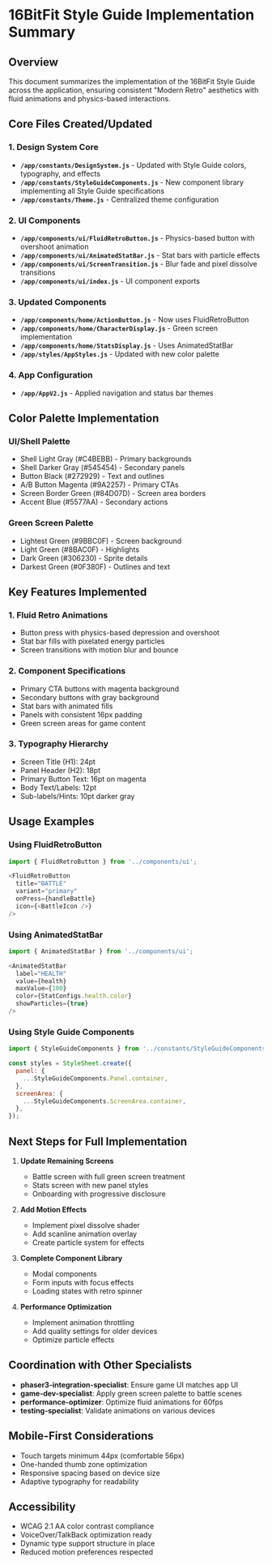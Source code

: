 # 16BitFit Style Guide Implementation Summary

## Overview
This document summarizes the implementation of the 16BitFit Style Guide across the application, ensuring consistent "Modern Retro" aesthetics with fluid animations and physics-based interactions.

## Core Files Created/Updated

### 1. Design System Core
- **`/app/constants/DesignSystem.js`** - Updated with Style Guide colors, typography, and effects
- **`/app/constants/StyleGuideComponents.js`** - New component library implementing all Style Guide specifications
- **`/app/constants/Theme.js`** - Centralized theme configuration

### 2. UI Components
- **`/app/components/ui/FluidRetroButton.js`** - Physics-based button with overshoot animation
- **`/app/components/ui/AnimatedStatBar.js`** - Stat bars with particle effects
- **`/app/components/ui/ScreenTransition.js`** - Blur fade and pixel dissolve transitions
- **`/app/components/ui/index.js`** - UI component exports

### 3. Updated Components
- **`/app/components/home/ActionButton.js`** - Now uses FluidRetroButton
- **`/app/components/home/CharacterDisplay.js`** - Green screen implementation
- **`/app/components/home/StatsDisplay.js`** - Uses AnimatedStatBar
- **`/app/styles/AppStyles.js`** - Updated with new color palette

### 4. App Configuration
- **`/app/AppV2.js`** - Applied navigation and status bar themes

## Color Palette Implementation

### UI/Shell Palette
- Shell Light Gray (#C4BEBB) - Primary backgrounds
- Shell Darker Gray (#545454) - Secondary panels
- Button Black (#272929) - Text and outlines
- A/B Button Magenta (#9A2257) - Primary CTAs
- Screen Border Green (#84D07D) - Screen area borders
- Accent Blue (#5577AA) - Secondary actions

### Green Screen Palette
- Lightest Green (#9BBC0F) - Screen background
- Light Green (#8BAC0F) - Highlights
- Dark Green (#306230) - Sprite details
- Darkest Green (#0F380F) - Outlines and text

## Key Features Implemented

### 1. Fluid Retro Animations
- Button press with physics-based depression and overshoot
- Stat bar fills with pixelated energy particles
- Screen transitions with motion blur and bounce

### 2. Component Specifications
- Primary CTA buttons with magenta background
- Secondary buttons with gray background
- Stat bars with animated fills
- Panels with consistent 16px padding
- Green screen areas for game content

### 3. Typography Hierarchy
- Screen Title (H1): 24pt
- Panel Header (H2): 18pt
- Primary Button Text: 16pt on magenta
- Body Text/Labels: 12pt
- Sub-labels/Hints: 10pt darker gray

## Usage Examples

### Using FluidRetroButton
```javascript
import { FluidRetroButton } from '../components/ui';

<FluidRetroButton
  title="BATTLE"
  variant="primary"
  onPress={handleBattle}
  icon={<BattleIcon />}
/>
```

### Using AnimatedStatBar
```javascript
import { AnimatedStatBar } from '../components/ui';

<AnimatedStatBar
  label="HEALTH"
  value={health}
  maxValue={100}
  color={StatConfigs.health.color}
  showParticles={true}
/>
```

### Using Style Guide Components
```javascript
import { StyleGuideComponents } from '../constants/StyleGuideComponents';

const styles = StyleSheet.create({
  panel: {
    ...StyleGuideComponents.Panel.container,
  },
  screenArea: {
    ...StyleGuideComponents.ScreenArea.container,
  },
});
```

## Next Steps for Full Implementation

1. **Update Remaining Screens**
   - Battle screen with full green screen treatment
   - Stats screen with new panel styles
   - Onboarding with progressive disclosure

2. **Add Motion Effects**
   - Implement pixel dissolve shader
   - Add scanline animation overlay
   - Create particle system for effects

3. **Complete Component Library**
   - Modal components
   - Form inputs with focus effects
   - Loading states with retro spinner

4. **Performance Optimization**
   - Implement animation throttling
   - Add quality settings for older devices
   - Optimize particle effects

## Coordination with Other Specialists

- **phaser3-integration-specialist**: Ensure game UI matches app UI
- **game-dev-specialist**: Apply green screen palette to battle scenes
- **performance-optimizer**: Optimize fluid animations for 60fps
- **testing-specialist**: Validate animations on various devices

## Mobile-First Considerations

- Touch targets minimum 44px (comfortable 56px)
- One-handed thumb zone optimization
- Responsive spacing based on device size
- Adaptive typography for readability

## Accessibility

- WCAG 2.1 AA color contrast compliance
- VoiceOver/TalkBack optimization ready
- Dynamic type support structure in place
- Reduced motion preferences respected